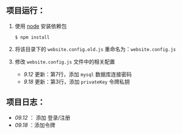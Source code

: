 ## 项目运行：

1. 使用 [node](http://nodejs.org/) 安装依赖包

   ```shell
   $ npm install
   ```

2. 将该目录下的 `website.config.old.js` 重命名为：`website.config.js`

3. 修改 `website.config.js` 文件中的相关配置

   - *9.12* 更新：第7行，添加 `mysql` 数据库连接密码
   - *9.18* 更新：第3行，添加 `privateKey` 令牌私钥

## 项目日志：

- *09.12* ： 添加 登录/注册 
- *09.18* ：添加令牌

